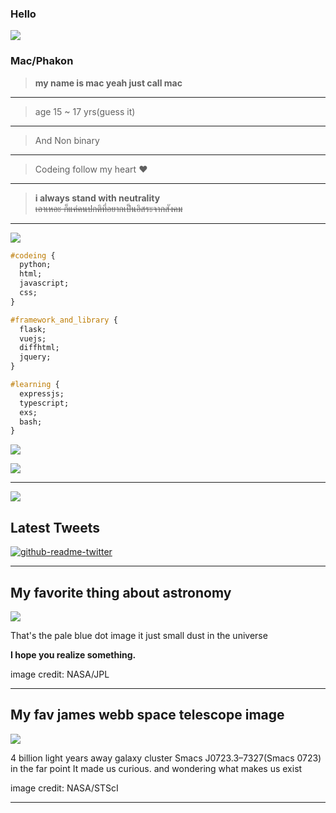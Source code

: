### Hello
![](https://komarev.com/ghpvc/?username=Meikouuu&label=Sussy%20profile%20views&color=ff69b4&style=flat)


### Mac/Phakon



> **my name is mac yeah just call mac**<br>
---
> age 15 ~ 17 yrs(guess it)<br>
---
> And Non binary <br>
---
> Codeing follow my heart ❤️<br>
---
> __i always stand with neutrality__<br>
> ~~เอาเหอะ ก็แค่คนปกติที่อยากเป็นอิสระจากสังคม~~<br>
---


![](https://quotes-github-readme.vercel.app/api?type=vertical&theme=algolia&quote=I+don%27t+know+how+I+got+here+And+do+it+for+what+goal%2C+but+in+the+end+I+have+done+it+and+we+are+winner+if+not+too+weak.)



```css
#codeing {
  python;
  html;
  javascript;
  css;
}

#framework_and_library {
  flask;
  vuejs;
  diffhtml;
  jquery;
}

#learning {
  expressjs;
  typescript;
  exs;
  bash;
}


```

![](https://skillicons.dev/icons?i=ts,js,py,css,html,linux)




![](https://github-readme-stats.vercel.app/api/top-langs/?username=Meikouuu&theme=tokyonight&hide_border=false&include_all_commits=true&count_private=false&layout=compact)

---





![](https://lanyard.cnrad.dev/api/829156179803504670?theme=dark&bg=f7c1f3&borderRadius=35px&idleMessage=nothing+happened)



## Latest Tweets

  [![github-readme-twitter](https://github-readme-twitter.gazf.vercel.app/api?id=Ifeeling_2008&layout=wide)](https://twitter.com/Ifeeling_2008)






---


My favorite thing about astronomy
---
>>> 
![](https://d2pn8kiwq2w21t.cloudfront.net/original_images/jpegPIA00452.jpg)
 
 
That's the pale blue dot image it just small dust in the universe



**I hope you realize something.**

image credit: NASA/JPL



---


My fav james webb space telescope image
---

>>> 
![](STScI-01G8H1NK4W8CJYHF2DDFD1W0DQ.png)



4 billion light years away galaxy cluster Smacs J0723.3–7327(Smacs 0723) in the far point It made us curious. and wondering what makes us exist


image credit: NASA/STScI


---





